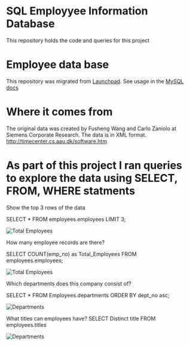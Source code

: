 # SQL Employyee Information Database 
This repository holds the code and queries for this project

# Employee data base
This repository was migrated from [Launchpad](https://launchpad.net/test-db).
See usage in the [MySQL docs](https://dev.mysql.com/doc/employee/en/index.html)

# Where it comes from
The original data was created by Fusheng Wang and Carlo Zaniolo at 
Siemens Corporate Research. The data is in XML format.
http://timecenter.cs.aau.dk/software.htm

# As part of this project I ran queries to explore the data using SELECT, FROM, WHERE statments

Show the top 3 rows of the data

SELECT *
FROM employees.employees
LIMIT 3;

![Total Employees](https://github.com/kbvss/SQL-Employyee-Information/blob/main/Top%203%20rows.PNG?raw=true)

How many employee records are there?

SELECT COUNT(emp_no) as Total_Employees
FROM employees.employees;

![Total Employees](https://github.com/kbvss/SQL-Employyee-Information/blob/main/Total%20Employees.PNG?raw=true)

Which departments does this company consist of?

SELECT *
FROM Employees.departments
ORDER BY dept_no asc;

![Departments](https://github.com/kbvss/SQL-Employyee-Information/blob/main/Departments.PNG?raw=true)

What titles can employees have?
SELECT Distinct title
FROM employees.titles

![Departments](https://github.com/kbvss/SQL-Employyee-Information/blob/main/Job%20Titles.PNG?raw=true)


